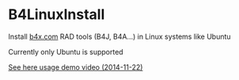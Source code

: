 B4LinuxInstall
==============

Install [b4x.com](http://www.b4x.com) RAD tools (B4J, B4A...) in Linux systems like Ubuntu

Currently only Ubuntu is supported

[See here usage demo video (2014-11-22)](https://www.youtube.com/watch?v=s9ZQBiKHGJ8)

